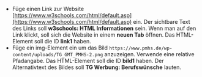 - Füge einen Link zur Website [https://www.w3schools.com/html/default.asp](https://www.w3schools.com/html/default.asp) ein. Der sichtbare Text des Links soll **w3schools: HTML Informationen** sein. Wenn man auf den Link klickt, soll sich die Website in einem **neuen Tab** öffnen. Das HTML-Element soll die ID **link1** haben.
- Füge ein img-Element ein um das Bild `https://www.pmhs.de/wp-content/uploads/TG_GMT_PMHS-2.png` anzuzeigen. Verwende eine relative Pfadangabe. Das HTML-Element soll die ID **bild1** haben. Der Alternativtext des Bildes soll **TG Werbung: Berufswünsche** lauten.
